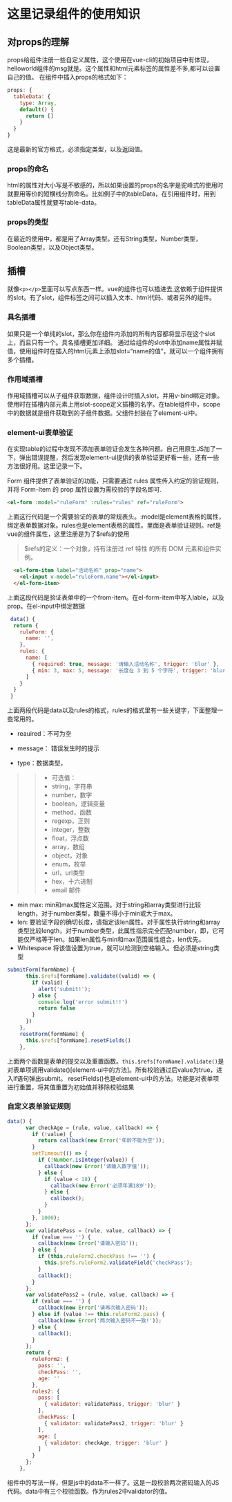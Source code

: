 # 这里记录组件的使用知识

## 对props的理解

props给组件注册一些自定义属性，这个使用在vue-cli的初始项目中有体现，helloworld组件的msg就是。这个属性和html元素标签的属性差不多,都可以设置自己的值。
在组件中插入props的格式如下：

```javascript
props: {
  tableData: {
    type: Array,
    default() {
      return []
    }
  }
}
```

这是最新的官方格式，必须指定类型，以及返回值。

### props的命名

html的属性对大小写是不敏感的，所以如果设置的props的名字是驼峰式的使用时就要用等价的短横线分割命名。比如例子中的tableData，在引用组件时，用到tableData属性就要写table-data。

### props的类型

在最近的使用中，都是用了Array类型。还有String类型，Number类型，Boolean类型，以及Object类型。

## 插槽

就像```<p></p>```里面可以写点东西一样。vue的组件也可以插进去,这依赖于组件提供的slot。有了slot，组件标签之间可以插入文本、html代码、或者另外的组件。

### 具名插槽

如果只是一个单纯的slot，那么你在组件内添加的所有内容都将显示在这个slot上，而且只有一个。具名插槽更加详细。
通过给组件的slot中添加name属性并赋值，使用组件时在插入的html元素上添加slot=“name的值”，就可以一个组件拥有多个插槽。

### 作用域插槽

作用域插槽可以从子组件获取数据，组件设计时插入slot，并用v-bind绑定对象。使用时在插槽内部元素上用slot-scope定义插槽的名字。在table组件中，scope中的数据就是组件获取到的子组件数据。父组件封装在了element-ui中。

### element-ui表单验证

在实现table的过程中发现不添加表单验证会发生各种问题。自己用原生JS加了一下，弹出错误提醒，然后发现element-ui提供的表单验证更好看一些，还有一些方法很好用。这里记录一下。  

Form 组件提供了表单验证的功能，只需要通过 rules 属性传入约定的验证规则，并将 Form-Item 的 prop 属性设置为需校验的字段名即可.

```html
<el-form :model="ruleForm" :rules="rules" ref="ruleForm">
```

上面这行代码是一个需要验证的表单的常规表头。:model是element表格的属性，绑定表单数据对象。rules也是element表格的属性。里面是表单验证规则。ref是vue的组件属性，这里注册是为了$refs的使用
>$refs的定义：一个对象，持有注册过 ref 特性 的所有 DOM 元素和组件实例。

```html
  <el-form-item label="活动名称" prop="name">
    <el-input v-model="ruleForm.name"></el-input>
  </el-form-item>
```

上面这段代码是验证表单中的一个from-item。在el-form-item中写入lable，以及prop。在el-input中绑定数据

```javascript
 data() {
  return {
    ruleForm: {
      name: '',
    },
    rules: {
      name: [
        { required: true, message: '请输入活动名称', trigger: 'blur' },
        { min: 3, max: 5, message: '长度在 3 到 5 个字符', trigger: 'blur' }
      ]
    }
  }
 }
```

上面两段代码是data以及rules的格式，rules的格式里有一些关键字，下面整理一些常用的。

* reauired：不可为空
* message： 错误发生时的提示  

* type：数据类型，
>>* 可选值：
>>* string，字符串
>>* number，数字
>>* boolean，逻辑变量
>>* method，函数
>>* regexp，正则
>>* integer，整数
>>* float，浮点数
>>* array，数组
>>* object，对象
>>* enum，枚举
>>* url，url类型
>>* hex，十六进制
>>* email  邮件
* min max:     min和max属性定义范围。对于string和array类型进行比较length，对于number类型，数量不得小于min或大于max。
* len:    要验证字段的确切长度，请指定该len属性。对于属性执行string和array类型比较length，对于number类型，此属性指示完全匹配number，即，它可能仅严格等于len。如果len属性与min和max范围属性组合，len优先。
* Whitespace 将该值设置为true，就可以检测到空格输入。但必须是string类型

```javascript
submitForm(formName) {
      this.$refs[formName].validate((valid) => {
        if (valid) {
          alert('submit!');
        } else {
          console.log('error submit!!')
          return false
        }
      })
    },
    resetForm(formName) {
      this.$refs[formName].resetFields()
    },
```

上面两个函数是表单的提交以及重置函数。```this.$refs[formName].validate()```是对表单项调用validate()[element-ui中的方法]。所有校验通过后value为true，进入if语句弹出submit。
resetFields()也是element-ui中的方法。功能是对表单项进行重置，将其值重置为初始值并移除校验结果

### 自定义表单验证规则

```javascript
data() {
      var checkAge = (rule, value, callback) => {
        if (!value) {
          return callback(new Error('年龄不能为空'));
        }
        setTimeout(() => {
          if (!Number.isInteger(value)) {
            callback(new Error('请输入数字值'));
          } else {
            if (value < 18) {
              callback(new Error('必须年满18岁'));
            } else {
              callback();
            }
          }
        }, 1000);
      };
      var validatePass = (rule, value, callback) => {
        if (value === '') {
          callback(new Error('请输入密码'));
        } else {
          if (this.ruleForm2.checkPass !== '') {
            this.$refs.ruleForm2.validateField('checkPass');
          }
          callback();
        }
      };
      var validatePass2 = (rule, value, callback) => {
        if (value === '') {
          callback(new Error('请再次输入密码'));
        } else if (value !== this.ruleForm2.pass) {
          callback(new Error('两次输入密码不一致!'));
        } else {
          callback();
        }
      };
      return {
        ruleForm2: {
          pass: '',
          checkPass: '',
          age: ''
        },
        rules2: {
          pass: [
            { validator: validatePass, trigger: 'blur' }
          ],
          checkPass: [
            { validator: validatePass2, trigger: 'blur' }
          ],
          age: [
            { validator: checkAge, trigger: 'blur' }
          ]
        }
      };
    },
```

组件中的写法一样，但是js中的data不一样了。这是一段校验两次密码输入的JS代码。data中有三个校验函数。作为rules2中validator的值。
